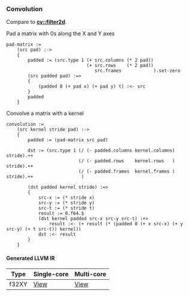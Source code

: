 ### Convolution
Compare to **[cv::filter2d](http://docs.opencv.org/2.4/modules/imgproc/doc/filtering.html#filter2d)**.

Pad a matrix with 0s along the X and Y axes

    pad-matrix :=
        (src pad) :->
        {
            padded := (src.type 1 (+ src.columns (* 2 pad))
                                  (+ src.rows    (* 2 pad))
                                     src.frames            ).set-zero
            (src padded pad) :=>
            {
                (padded 0 (+ pad x) (+ pad y) t) :<- src
            }
            padded
        }

Convolve a matrix with a kernel

    convolution :=
        (src kernel stride pad) :->
        {
            padded := (pad-matrix src pad)

            dst := (src.type 1 (/ (- padded.columns kernel.columns) stride).++
                               (/ (- padded.rows    kernel.rows   ) stride).++
                               (/ (- padded.frames  kernel.frames ) stride).++                  )

            (dst padded kernel stride) :=>
            {
                src-x := (* stride x)
                src-y := (* stride y)
                src-t := (* stride t)
                result := 0.f64.$
                (dst kernel padded src-x src-y src-t) :+>
                    result :<- (+ result (* (padded 0 (+ x src-x) (+ y src-y) (+ t src-t)) kernel))
                dst :<- result
            }
        }

#### Generated LLVM IR
| Type   | Single-core | Multi-core |
|--------|-------------|------------|
| f32XY  | [View](https://raw.githubusercontent.com/biometrics/likely/gh-pages/ir/benchmarks/match_template_f32XY__f32XY_f32XY_.ll) | [View](https://raw.githubusercontent.com/biometrics/likely/gh-pages/ir/benchmarks/match_template_f32XY__f32XY_f32XY__m.ll) |
